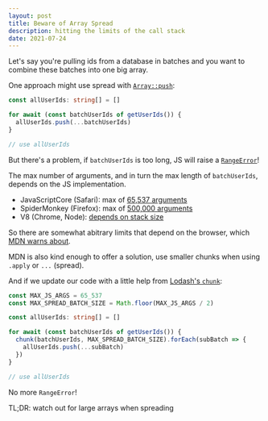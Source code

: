 ```yaml
---
layout: post
title: Beware of Array Spread
description: hitting the limits of the call stack
date: 2021-07-24
---
```


Let's say you're pulling ids from a database in batches and you want to combine
these
batches into one big array.

One approach might use spread with [`Array::push`](https://developer.mozilla.org/en-US/docs/Web/JavaScript/Reference/Global_Objects/Array/push):

```ts
const allUserIds: string[] = []

for await (const batchUserIds of getUserIds()) {
  allUserIds.push(...batchUserIds)
}

// use allUserIds
```

But there's a problem, if `batchUserIds` is too long, JS will raise a [`RangeError`](https://developer.mozilla.org/en-US/docs/Web/JavaScript/Reference/Global_Objects/RangeError)!

The max number of arguments, and in turn the max length of `batchUserIds`, depends on the JS implementation.

- JavaScriptCore (Safari): max of [65,537 arguments](https://bugs.webkit.org/show_bug.cgi?id=80797)
- SpiderMonkey (Firefox): max of [500,000 arguments](https://github.com/mozilla/gecko-dev/blob/d36cf98aa85f24ceefd07521b3d16b9edd2abcb7/js/src/vm/ArgumentsObject.h#L98)
- V8 (Chrome, Node): [depends on stack size](https://source.chromium.org/chromium/chromium/src/+/main:v8/src/execution/isolate.h;l=2351-2364?q=StackLimitCheck&ss=chromium)

So there are somewhat abitrary limits that depend on the browser, which [MDN warns about](https://developer.mozilla.org/en-US/docs/Web/JavaScript/Reference/Global_Objects/Function/apply#using_apply_and_built-in_functions).

MDN is also kind enough to offer a solution, use smaller chunks when using `.apply` or `...` (spread).

And if we update our code with a little help from [Lodash's `chunk`](https://lodash.com/docs#chunk):

```ts
const MAX_JS_ARGS = 65_537
const MAX_SPREAD_BATCH_SIZE = Math.floor(MAX_JS_ARGS / 2)

const allUserIds: string[] = []

for await (const batchUserIds of getUserIds()) {
  chunk(batchUserIds, MAX_SPREAD_BATCH_SIZE).forEach(subBatch => {
    allUserIds.push(...subBatch)
  })
}

// use allUserIds
```

No more `RangeError`!

TL;DR: watch out for large arrays when spreading
